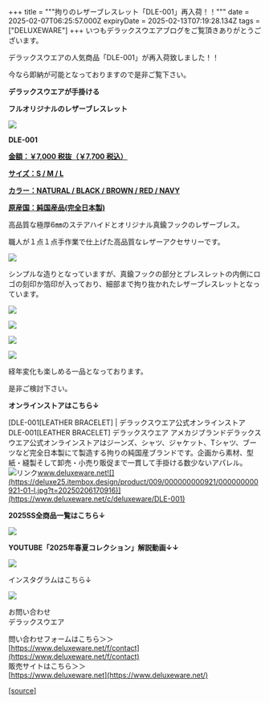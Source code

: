 +++
title = """拘りのレザーブレスレット「DLE-001」再入荷！！"""
date = 2025-02-07T06:25:57.000Z
expiryDate = 2025-02-13T07:19:28.134Z
tags = ["DELUXEWARE"]
+++
いつもデラックスウエアブログをご覧頂きありがとうございます。

デラックスウエアの人気商品「DLE-001」が再入荷致しました！！

今なら即納が可能となっておりますので是非ご覧下さい。

**デラックスウエアが手掛ける**

**フルオリジナルのレザーブレスレット**

[![](https://stat.ameba.jp/user_images/20241218/14/deluxeware/ef/c6/j/o0800080015522877311.jpg)](https://stat.ameba.jp/user_images/20241218/14/deluxeware/ef/c6/j/o0800080015522877311.jpg)

**DLE-001**

**[金額：￥7,000 税抜（￥7,700 税込）](https://www.deluxeware.net/c/deluxeware/DLE-001)**

**[サイズ：S / M / L](https://www.deluxeware.net/c/deluxeware/DLE-001)**

**[カラー：NATURAL / BLACK / BROWN / RED / NAVY](https://www.deluxeware.net/c/deluxeware/DLE-001)**

**[原産国：純国産品(完全日本製)](https://www.deluxeware.net/c/deluxeware/DLE-001)**

高品質な極厚6㎜のステアハイドとオリジナル真鍮フックのレザーブレス。

職人が１点１点手作業で仕上げた高品質なレザーアクセサリーです。

[![](https://stat.ameba.jp/user_images/20240531/15/deluxeware/bf/34/j/o1168155615445663377.jpg)](https://stat.ameba.jp/user_images/20240531/15/deluxeware/bf/34/j/o1168155615445663377.jpg)

シンプルな造りとなっていますが、真鍮フックの部分とブレスレットの内側にロゴの刻印か箔印が入っており、細部まで拘り抜かれたレザーブレスレットとなっています。

[![](https://stat.ameba.jp/user_images/20241218/13/deluxeware/d7/77/j/o0800080015522866648.jpg)](https://stat.ameba.jp/user_images/20241218/13/deluxeware/d7/77/j/o0800080015522866648.jpg)

[![](https://stat.ameba.jp/user_images/20241218/14/deluxeware/68/36/j/o0800080015522872651.jpg)](https://stat.ameba.jp/user_images/20241218/14/deluxeware/68/36/j/o0800080015522872651.jpg)

[![](https://stat.ameba.jp/user_images/20240531/15/deluxeware/5e/c2/j/o1170156015445663390.jpg)](https://stat.ameba.jp/user_images/20240531/15/deluxeware/5e/c2/j/o1170156015445663390.jpg)

[![](https://stat.ameba.jp/user_images/20240531/15/deluxeware/ef/bb/j/o1170155815445663387.jpg)](https://stat.ameba.jp/user_images/20240531/15/deluxeware/ef/bb/j/o1170155815445663387.jpg)

経年変化も楽しめる一品となっております。

是非ご検討下さい。

**オンラインストアはこちら↓**

[DLE-001\[LEATHER BRACELET\] | デラックスウエア公式オンラインストアDLE-001\[LEATHER BRACELET\] デラックスウエア アメカジブランドデラックスウエア公式オンラインストアはジーンズ、シャツ、ジャケット、Tシャツ、ブーツなど完全日本製にて製造する拘りの純国産ブランドです。企画から素材、型紙・縫製そして卸売・小売り販促まで一貫して手掛ける数少ないアパレル。![リンク](https://c.stat100.ameba.jp/ameblo/symbols/v3.20.0/svg/gray/editor_link.svg)www.deluxeware.net![](https://deluxe25.itembox.design/product/009/000000000921/000000000921-01-l.jpg?t=20250206170916)](https://www.deluxeware.net/c/deluxeware/DLE-001)

**2025SS全商品一覧はこちら↓**

[![](https://stat.ameba.jp/user_images/20250114/17/deluxeware/cf/2d/j/o1200050015533133265.jpg?caw=800)](https://www.deluxeware.net/c/2025SSreserve)

**YOUTUBE「2025年春夏コレクション」解説動画↓↓**

**[![](https://stat.ameba.jp/user_images/20250108/16/deluxeware/ac/cf/j/o1200050015530951038.jpg?caw=800)](https://www.youtube.com/playlist?list=PLmcuUjZ67rhnclr762_W-zDg7FyyrNvqF)**

インスタグラムはこちら↓

[![](https://stat.ameba.jp/user_images/20240315/15/deluxeware/04/7f/j/o0800026015413271803.jpg?caw=800)](https://www.instagram.com/deluxeware/?hl=ja)

お問い合わせ  
デラックスウエア

問い合わせフォームはこちら＞＞  
[https://www.deluxeware.net/f/contact](https://www.deluxeware.net/f/contact)  
販売サイトはこちら＞＞  
[https://www.deluxeware.net](https://www.deluxeware.net/)

[[source]](https://ameblo.jp/deluxeware/entry-12885467994.html)
